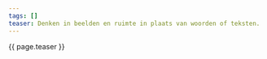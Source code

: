 ```yaml
---
tags: []
teaser: Denken in beelden en ruimte in plaats van woorden of teksten.
---
```

{{ page.teaser }}

